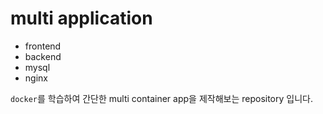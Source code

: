 # multi application

- frontend
- backend
- mysql
- nginx

`docker`를 학습하여 간단한 multi container app을 제작해보는 repository 입니다.